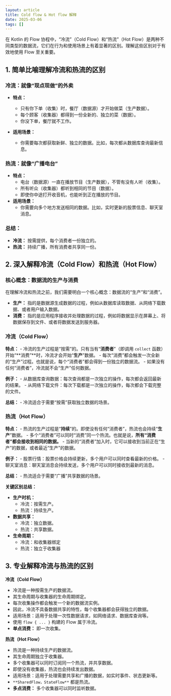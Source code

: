 ```yaml
---
layout: article
title: Cold flow & Hot flow 解释
date: 2025-03-06
tags: []
---
```


在 Kotlin 的 Flow 协程中，“冷流”（Cold Flow）和“热流”（Hot Flow）是两种不同类型的数据流，它们在行为和使用场景上有着显著的区别。理解这些区别对于有效地使用 Flow 至关重要。

## 1. 简单比喻理解冷流和热流的区别

### **冷流：就像“现点现做”的外卖**

- **特点：**
    - 只有你下单（收集）时，餐厅（数据源）才开始做菜（生产数据）。
    - 每个顾客（收集器）都得到一份全新的、独立的菜（数据）。
    - 你没下单，餐厅就不工作。

- **适用场景：**
    - 你需要每次都获取新鲜、独立的数据。比如，每次都从数据库查询最新信息。

### **热流：就像“广播电台”**

- **特点：**
    - 电台（数据源）一直在播放节目（生产数据），不管有没有人听（收集）。
    - 所有听众（收集器）都听到相同的节目（数据）。
    - 即使你中途打开收音机，也能听到正在播放的节目。
- **适用场景：**
    - 你需要向多个地方发送相同的数据。比如，实时更新的股票信息、聊天室消息。

### **总结：**

- **冷流：** 按需提供，每个消费者一份独立的。
- **热流：** 持续广播，所有消费者共享同一份。

## 2. 深入解释冷流（Cold Flow）和热流（Hot Flow）

### **核心概念：数据流的生产与消费**

在理解冷流和热流之前，我们需要明白一个核心概念：数据流的“生产”和“消费”。

- **生产：** 指的是数据源生成数据的过程，例如从数据库读取数据、从网络下载数据、或者用户输入数据。
- **消费：** 指的是应用程序接收并处理数据的过程，例如将数据显示在屏幕上、将数据保存到文件、或者将数据发送到服务器。

### **冷流（Cold Flow）**

 **特点：**
    - 冷流的生产过程是“按需”的。只有当有“**消费者**”（即调用 `collect` 函数）开始“**消费”**时，冷流才会开始“**生产**”数据。
    - 每次“消费”都会触发一次全新的“生产”过程。也就是说，每个“消费者”都会得到一份独立的数据流。
    - 如果没有任何“消费者”，冷流就不会“生产”任何数据。

 **例子：**
    - 从数据库查询数据：每次查询都是一次独立的操作，每次都会返回最新的结果。
    - 从网络下载文件：每次下载都是一次独立的操作，每次都会下载完整的文件。

 **总结：**
    - 冷流适合于需要“按需”获取独立数据的场景。

### **热流（Hot Flow）**

 **特点：**
    - 热流的生产过程是“**持续**”的。即使没有任何“消费者”，热流也会持续“**生产**”数据。
    - 多个“消费者”可以同时“消费”同一个热流。也就是说，**所有“消费者”都会接收到相同的数据。**
    - 当新的“消费者”加入时，它可以接收到当前正在“生产”的数据，或者最近“生产”的数据。

 **例子：**
    - 股票行情：股票价格会持续更新，多个用户可以同时查看最新的价格。
    - 聊天室消息：聊天室消息会持续发送，多个用户可以同时接收到最新的消息。
 
 **总结：**
    - 热流适合于需要“广播”共享数据的场景。

**关键区别总结：**

- **生产时机：**
    - 冷流：按需生产。
    - 热流：持续生产。
- **数据共享：**
    - 冷流：独立数据。
    - 热流：共享数据。
- **生命周期：**
    - 冷流：和收集器绑定
    - 热流：独立于收集器

## 3. 专业解释冷流与热流的区别

**冷流（Cold Flow）**

- 冷流是一种按需生产的数据流。
- 其生命周期与收集器的生命周期绑定。
- 每次收集操作都会触发一个新的数据流实例。
- 因此，冷流不具备数据共享的特性，每个收集器都会获得独立的数据。
- 适用场景：适用于处理一次性数据请求，如网络请求、数据库查询等。
- 使用 `flow { ... }` 构建的 Flow 属于冷流。
- **单点消费：** 即一次收集。
    
**热流（Hot Flow）**
- 热流是一种持续生产的数据流。
- 其生命周期独立于收集器。
- 多个收集器可以同时订阅同一个热流，并共享数据。
- 即使没有收集器，热流也会持续发出数据。
- 适用场景：适用于处理需要共享和广播的数据，如实时事件、状态更新等。
- `**SharedFlow，StateFlow**` 都是热流。
- **多点消费：** 多个收集器可以同时监听数据。


